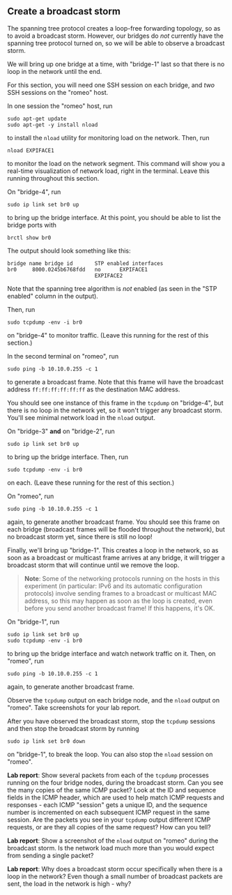 ## Create a broadcast storm

The spanning tree protocol creates a loop-free forwarding topology, so as to avoid a broadcast storm. However, our bridges do _not_ currently have the spanning tree protocol turned on, so we will be able to observe a broadcast storm.

We will bring up one bridge at a time, with "bridge-1" last so that there is no loop in the network until the end.

For this section, you will need one SSH session on each bridge, and _two_ SSH sessions on the "romeo" host. 

In one session the "romeo" host, run


```
sudo apt-get update
sudo apt-get -y install nload
```

to install the `nload` utility for monitoring load on the network. Then, run

```
nload EXPIFACE1
```

to monitor the load on the network segment. This command will show you a real-time visualization of network load, right in the terminal. Leave this running throughout this section.

On "bridge-4", run

```
sudo ip link set br0 up
```

to bring up the bridge interface. At this point, you should be able to list the bridge ports with

```
brctl show br0
```

The output should look something like this:

```
bridge name bridge id       STP enabled interfaces
br0     8000.0245b6768fdd   no      EXPIFACE1
                            EXPIFACE2
```


Note that the spanning tree algorithm is _not_ enabled (as seen in the "STP enabled" column in the output).


Then, run

```
sudo tcpdump -env -i br0
```

on "bridge-4" to monitor traffic. (Leave this running for the rest of this section.)


In the second terminal on "romeo", run

```
sudo ping -b 10.10.0.255 -c 1
```

to generate a broadcast frame. Note that this frame will have the broadcast address `ff:ff:ff:ff:ff:ff` as the destination MAC address.

You should see one instance of this frame in the `tcpdump` on "bridge-4", but there is no loop in the network yet, so it won't trigger any broadcast storm. You'll see minimal network load in the `nload` output.

On "bridge-3" **and** on "bridge-2", run

```
sudo ip link set br0 up
```

to bring up the bridge interface. Then, run

```
sudo tcpdump -env -i br0
```

on each.  (Leave these running for the rest of this section.)


On "romeo", run

```
sudo ping -b 10.10.0.255 -c 1
```

again, to generate another broadcast frame. You should see this frame on each bridge (broadcast frames will be flooded throughout the network), but no broadcast storm yet, since there is still no loop!

Finally, we'll bring up "bridge-1". This creates a loop in the network, so as soon as a broadcast or multicast frame arrives at any bridge, it will trigger a broadcast storm that will continue until we remove the loop.


> **Note**: Some of the networking protocols running on the hosts in this experiment (in particular: IPv6 and its automatic configuration protocols) involve sending frames to a broadcast or multicast MAC address, so this may happen as soon as the loop is created, even before you send another broadcast frame! If this happens, it's OK.

On "bridge-1", run

```
sudo ip link set br0 up
sudo tcpdump -env -i br0
```

to bring up the bridge interface and watch network traffic on it. Then, on "romeo", run

```
sudo ping -b 10.10.0.255 -c 1
```

again, to generate another broadcast frame. 


Observe the `tcpdump` output on each bridge node, and the `nload` output on "romeo". Take screenshots for your lab report.

After you have observed the broadcast storm, stop the `tcpdump` sessions and then stop the broadcast storm by running 

```
sudo ip link set br0 down
```

on "bridge-1", to break the loop. You can also stop the `nload` session on "romeo".


**Lab report**: Show several packets from each of the `tcpdump` processes running on the four bridge nodes, during the broadcast storm. Can you see the many copies of the same ICMP packet? Look at the ID and sequence fields in the ICMP header, which are used to help match ICMP requests and responses - each ICMP "session" gets a unique ID, and the sequence number is incremented on each subsequent ICMP request in the same session. Are the packets you see in your `tcpdump` output different ICMP requests, or are they all copies of the same request? How can you tell?

**Lab report**: Show a screenshot of the `nload` output on "romeo" during the broadcast storm. Is the network load much more than you would expect from sending a single packet?


**Lab report**: Why does a broadcast storm occur specifically when there is a loop in the network? Even though a small number of broadcast packets are sent, the load in the network is high - why?
